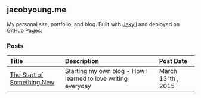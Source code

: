 ## jacobyoung.me
My personal site, portfolio, and blog. Built with [Jekyll](http://jekyllrb.com) and deployed on [GitHub Pages](https://pages.github.com).

### Posts
| Title | Description | Post Date |
| :----- | :--------------- | :------------- |
| [The Start of Something New](https://jacobyoung.me/posts/the-start-of-something-new) |  Starting my own blog - How I learned to love writing everyday | March 13^th , 2015 |
